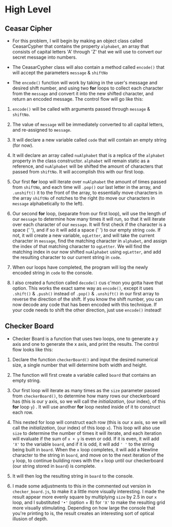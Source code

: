 # High Level

## Ceasar Cipher

* For this problem, I will begin by making an object class called CeasarCypher that contains the property `alphabet`, an array that consists of capital letters 'A' through 'Z' that we will use to convert our secret message into numbers.

* The CeasarCypher class will also contain a method called `encode()` that will accept the parameters `message` & `shiftNo`

* The `encode()` function will work by taking in the user's message and desired shift number, and using two **for** loops to collect each character from the `message` and convert it into the new shifted character, and return an encoded message. The control flow will go like this:

1. `encode()` will be called with arguments passed through `message` & `shiftNo`.

2. The value of `message` will be immediately converted to all capital letters, and re-assigned to `message`.

3. It will declare a new variable called `code` that will contain an empty string (for now).

4. It will declare an array called `nuAlphabet` that is a replica of the `alphabet` property in the class constructor. `alphabet` will remain static as a reference, and `nuAlphabet` will be shifted the amount of characters that passed from `shiftNo`. It will accomplish this with our first loop.

5. Our first **for** loop will iterate over `nuAlphabet` the amount of times passed from `shiftNo`, and each time will `.pop()` our last letter in the array, and `.unshift()` it to the front of the array, to essentially move characters in the array `shiftNo` of notches to the right (to move our characters in `message` alphabetically to the left).

6. Our second **for** loop, (separate from our first loop), will use the length of our `message` to determine how many times it will run, so that it will iterate over each character of our `message`. It will first check if the character is a space (' '), and if so it will add a space (' ') to our empty string `code`. If not, it will create a new variable, `ogLetter`, and will take the current character in `message`, find the matching character in `alphabet`, and assign the index of that matching character to `ogLetter`. We will find the matching index in our now shifted `nuAlphabet` using `ogLetter`, and add the resulting character to our current string in `code`.

7. When our loops have completed, the program will log the newly encoded string in `code` to the console.

8. I also created a function called `decode()` cus c'mon you gotta have that option. This works the exact same way as `encode()`, except it uses `.shift()` & `.push()` instead of `.pop()` & `.unshift()` in our first array to reverse the direction of the shift. If you know the shift number, you can now decode any code that has been encoded with this technique. If your code needs to shift the other direction, just use `encode()` instead!


## Checker Board

* Checker Board is a function that uses two loops, one to generate a y axis and one to generate the x axis, and print the results. The control flow looks like this:

1. Declare the function `checkerBoard()` and input the desired numerical size, a single number that will determine both width and height.

2. The function will first create a variable called `board` that contains an empty string.

3. Our first loop will iterate as many times as the `size` parameter passed from `checkerBoard()`, to determine how many rows our checkerboard has (this is our y axis, so we will call the _initialization_, (our index), of this **for** loop `y`) . It will use another **for** loop nested inside of it to construct each row.

4. This nested for loop will construct each row (this is our x axis, so we will call the _initialization_, (our index) of this loop `x`). This loop will also use `size` to determine the number of times it will iterate, and each iteration will evaluate if the sum of `x + y` is even or odd. If it is even, it will add `'X'` to the variable `board`, and if it is odd, it will add `' '` to the string being built in `board`. When the `x` loop completes, it will add a Newline character to the string in `board`, and move on to the next iteration of the `y` loop, to continue building rows with the `x` loop until our checkerboard (our string stored in `board`) is complete.

5. It will then log the resulting string in `board` to the console.

6. I made some adjustments to this in the commented out version in `checker_board.js`, to make it a little more visually interesting. I made the result appear more evenly square by multiplying `size` by 2.5 in our `x` loop, and I substituted `'•'` (option + 8) for `'X'` to make the resulting grid more visually stimulating. Depending on how large the console that you're printing to is, the result creates an interesting sort of optical illusion of depth.
